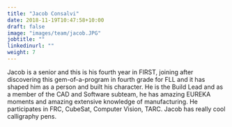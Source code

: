 ```yaml
---
title: "Jacob Consalvi"
date: 2018-11-19T10:47:58+10:00
draft: false
image: "images/team/jacob.JPG"
jobtitle: ""
linkedinurl: ""
weight: 7
---
```


Jacob is a senior and this is his fourth year in FIRST, joining after discovering this gem-of-a-program in fourth grade for FLL and it has shaped him as a person and built his character. He is the Build Lead and as a member of the CAD and Software subteam, he has amazing EUREKA moments and amazing extensive knowledge of manufacturing. He participates in FRC, CubeSat, Computer Vision, TARC. Jacob has really cool calligraphy pens.
